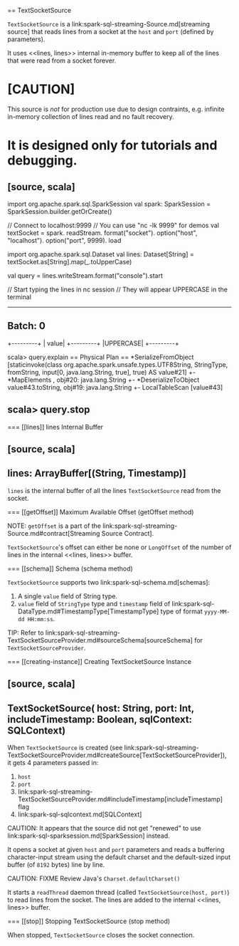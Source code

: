 == TextSocketSource

`TextSocketSource` is a link:spark-sql-streaming-Source.md[streaming source] that reads lines from a socket at the `host` and `port` (defined by parameters).

It uses <<lines, lines>> internal in-memory buffer to keep all of the lines that were read from a socket forever.

[CAUTION]
====
This source is *not* for production use due to design contraints, e.g. infinite in-memory collection of lines read and no fault recovery.

It is designed only for tutorials and debugging.
====

[source, scala]
----
import org.apache.spark.sql.SparkSession
val spark: SparkSession = SparkSession.builder.getOrCreate()

// Connect to localhost:9999
// You can use "nc -lk 9999" for demos
val textSocket = spark.
  readStream.
  format("socket").
  option("host", "localhost").
  option("port", 9999).
  load

import org.apache.spark.sql.Dataset
val lines: Dataset[String] = textSocket.as[String].map(_.toUpperCase)

val query = lines.writeStream.format("console").start

// Start typing the lines in nc session
// They will appear UPPERCASE in the terminal

-------------------------------------------
Batch: 0
-------------------------------------------
+---------+
|    value|
+---------+
|UPPERCASE|
+---------+

scala> query.explain
== Physical Plan ==
*SerializeFromObject [staticinvoke(class org.apache.spark.unsafe.types.UTF8String, StringType, fromString, input[0, java.lang.String, true], true) AS value#21]
+- *MapElements <function1>, obj#20: java.lang.String
   +- *DeserializeToObject value#43.toString, obj#19: java.lang.String
      +- LocalTableScan [value#43]

scala> query.stop
----

=== [[lines]] lines Internal Buffer

[source, scala]
----
lines: ArrayBuffer[(String, Timestamp)]
----

`lines` is the internal buffer of all the lines `TextSocketSource` read from the socket.

=== [[getOffset]] Maximum Available Offset (getOffset method)

NOTE: `getOffset` is a part of the link:spark-sql-streaming-Source.md#contract[Streaming Source Contract].

``TextSocketSource``'s offset can either be none or `LongOffset` of the number of lines in the internal <<lines, lines>> buffer.

=== [[schema]] Schema (schema method)

`TextSocketSource` supports two link:spark-sql-schema.md[schemas]:

1. A single `value` field of String type.
2. `value` field of `StringType` type and `timestamp` field of link:spark-sql-DataType.md#TimestampType[TimestampType] type of format `yyyy-MM-dd HH:mm:ss`.

TIP: Refer to link:spark-sql-streaming-TextSocketSourceProvider.md#sourceSchema[sourceSchema] for `TextSocketSourceProvider`.

=== [[creating-instance]] Creating TextSocketSource Instance

[source, scala]
----
TextSocketSource(
  host: String,
  port: Int,
  includeTimestamp: Boolean,
  sqlContext: SQLContext)
----

When `TextSocketSource` is created (see link:spark-sql-streaming-TextSocketSourceProvider.md#createSource[TextSocketSourceProvider]), it gets 4 parameters passed in:

1. `host`
2. `port`
3. link:spark-sql-streaming-TextSocketSourceProvider.md#includeTimestamp[includeTimestamp] flag
4. link:spark-sql-sqlcontext.md[SQLContext]

CAUTION: It appears that the source did not get "renewed" to use link:spark-sql-sparksession.md[SparkSession] instead.

It opens a socket at given `host` and `port` parameters and reads a buffering character-input stream using the default charset and the default-sized input buffer (of `8192` bytes) line by line.

CAUTION: FIXME Review Java's `Charset.defaultCharset()`

It starts a `readThread` daemon thread (called `TextSocketSource(host, port)`) to read lines from the socket. The lines are added to the internal <<lines, lines>> buffer.

=== [[stop]] Stopping TextSocketSource (stop method)

When stopped, `TextSocketSource` closes the socket connection.
